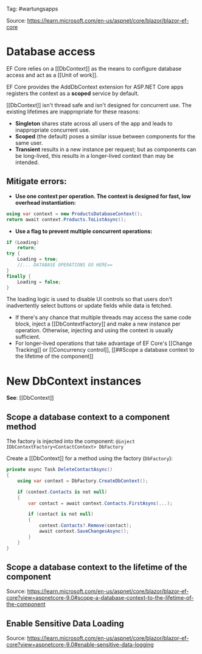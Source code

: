 Tag: #wartungsapps

Source: https://learn.microsoft.com/en-us/aspnet/core/blazor/blazor-ef-core

# Database access

EF Core relies on a [[DbContext]] as the means to configure database access and act as a [[Unit of work]].

EF Core provides the AddDbContext extension for ASP.NET Core apps registers the context as a **scoped** service by default.

[[DbContext]] isn't thread safe and isn't designed for concurrent use. The existing lifetimes are inappropriate for these reasons:

- **Singleton** shares state across all users of the app and leads to inappropriate concurrent use.
- **Scoped** (the default) poses a similar issue between components for the same user.
- **Transient** results in a new instance per request; but as components can be long-lived, this results in a longer-lived context than may be intended.

## Mitigate errors:

- **Use one context per operation. The context is designed for fast, low overhead instantiation:**
```C#
using var context = new ProductsDatabaseContext();
return await context.Products.ToListAsync();
```
- **Use a flag to prevent multiple concurrent operations:**

```C#
if (Loading)
    return;
try {
    Loading = true;
    //... DATABASE OPERATIONS GO HERE==
}
finally {
    Loading = false;
}
```
The loading logic is used to disable UI controls so that users don't inadvertently select buttons or update fields while data is fetched.
- If there's any chance that multiple threads may access the same code block, inject a [[DbContextFactory]] and make a new instance per operation. Otherwise, injecting and using the context is usually sufficient.
- For longer-lived operations that take advantage of EF Core's [[Change Tracking]] or [[Concurrency control]], [[##Scope a database context to the lifetime of the component]]

# New DbContext instances
**See**: [[DbContext]]

## Scope a database context to a component method
The factory is injected into the component:
`@inject IDbContextFactory<ContactContext> DbFactory`

Create a [[DbContext]] for a method using the factory (`DbFactory`):

```C#
private async Task DeleteContactAsync()
{
    using var context = DbFactory.CreateDbContext();

    if (context.Contacts is not null)
    {
        var contact = await context.Contacts.FirstAsync(...);

        if (contact is not null)
        {
            context.Contacts?.Remove(contact);
            await context.SaveChangesAsync();
        }
    }
}
```

## Scope a database context to the lifetime of the component
Source: https://learn.microsoft.com/en-us/aspnet/core/blazor/blazor-ef-core?view=aspnetcore-9.0#scope-a-database-context-to-the-lifetime-of-the-component
## Enable Sensitive Data Loading
Source: https://learn.microsoft.com/en-us/aspnet/core/blazor/blazor-ef-core?view=aspnetcore-9.0#enable-sensitive-data-logging
